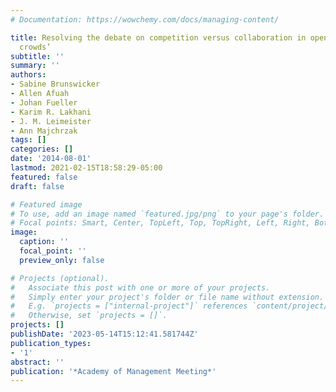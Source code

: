 ```yaml
---
# Documentation: https://wowchemy.com/docs/managing-content/

title: Resolving the debate on competition versus collaboration in open innovation
  crowds’
subtitle: ''
summary: ''
authors:
- Sabine Brunswicker
- Allen Afuah
- Johan Fueller
- Karim R. Lakhani
- J. M. Leimeister
- Ann Majchrzak
tags: []
categories: []
date: '2014-08-01'
lastmod: 2021-02-15T18:58:29-05:00
featured: false
draft: false

# Featured image
# To use, add an image named `featured.jpg/png` to your page's folder.
# Focal points: Smart, Center, TopLeft, Top, TopRight, Left, Right, BottomLeft, Bottom, BottomRight.
image:
  caption: ''
  focal_point: ''
  preview_only: false

# Projects (optional).
#   Associate this post with one or more of your projects.
#   Simply enter your project's folder or file name without extension.
#   E.g. `projects = ["internal-project"]` references `content/project/deep-learning/index.md`.
#   Otherwise, set `projects = []`.
projects: []
publishDate: '2023-05-14T15:12:41.581744Z'
publication_types:
- '1'
abstract: ''
publication: '*Academy of Management Meeting*'
---
```

